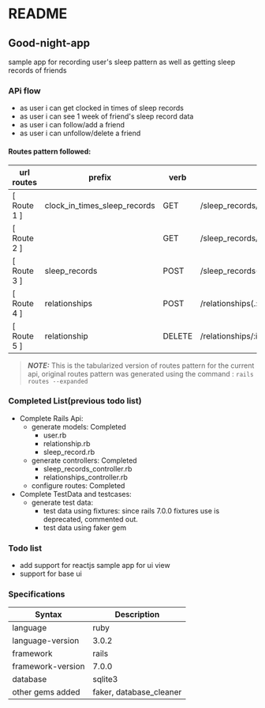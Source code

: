 # README

## Good-night-app
sample app for recording user's sleep pattern as well as getting sleep records of friends

### APi flow
- as user i can get clocked in times of sleep records
- as user i can see 1 week of friend's sleep record data
- as user i can follow/add a friend 
- as user i can unfollow/delete a friend 
 
 #### Routes pattern followed:
 | url routes | prefix | verb | URI | Controller#Action|
| ----------- | ----------- |----------- |----------- |----------- |
| [ Route 1 ] | clock_in_times_sleep_records | GET | /sleep_records/clock_in_times(.:format) | sleep_records#clock_in_times |
| [ Route 2 ] |  | GET | /sleep_records/friends_records_sleep_records/:user_id(.:format) | sleep_records#friends_records_sleep_records |
| [ Route 3 ] | sleep_records | POST | /sleep_records(.:format) | sleep_records#create |
| [ Route 4 ] | relationships | POST | /relationships(.:format) | relationships#create |
| [ Route 5 ] | relationship | DELETE | /relationships/:id(.:format) | relationships#destroy | 

> **_NOTE:_** This is the tabularized version of routes pattern for the current api, original routes pattern was generated using the command :
`rails routes --expanded`

### Completed List(previous todo list)
- Complete Rails Api: 
    - generate models: Completed
        - user.rb
        - relationship.rb
        - sleep_record.rb
    - generate controllers: Completed
        - sleep_records_controller.rb
        - relationships_controller.rb
    - configure routes: Completed
- Complete TestData and testcases:
    - generate test data:
        - test data using fixtures: since rails 7.0.0 fixtures use is deprecated, commented out.
        - test data using faker gem
### Todo list
- add support for reactjs sample app for ui view
- support for base ui

### Specifications
| Syntax | Description |
| ----------- | ----------- |
| language | ruby |
| language-version | 3.0.2 |
| framework | rails |
| framework-version | 7.0.0 |
| database | sqlite3 |
| other gems added | faker, database_cleaner|

